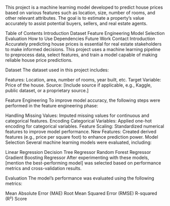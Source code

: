 This project is a machine learning model developed to predict house prices based on various features such as location, size, number of rooms, and other relevant attributes. The goal is to estimate a property’s value accurately to assist potential buyers, sellers, and real estate agents.

Table of Contents
Introduction
Dataset
Feature Engineering
Model Selection
Evaluation
How to Use
Dependencies
Future Work
Contact
Introduction
Accurately predicting house prices is essential for real estate stakeholders to make informed decisions. This project uses a machine learning pipeline to preprocess data, select features, and train a model capable of making reliable house price predictions.

Dataset
The dataset used in this project includes:

Features: Location, area, number of rooms, year built, etc.
Target Variable: Price of the house.
Source: [Include source if applicable, e.g., Kaggle, public dataset, or a proprietary source.]

Feature Engineering
To improve model accuracy, the following steps were performed in the feature engineering phase:

Handling Missing Values: Imputed missing values for continuous and categorical features.
Encoding Categorical Variables: Applied one-hot encoding for categorical variables.
Feature Scaling: Standardized numerical features to improve model performance.
New Features: Created derived features (e.g., price per square foot) to enhance prediction power.
Model Selection
Several machine learning models were evaluated, including:

Linear Regression
Decision Tree Regressor
Random Forest Regressor
Gradient Boosting Regressor
After experimenting with these models, [mention the best-performing model] was selected based on performance metrics and cross-validation results.

Evaluation
The model’s performance was evaluated using the following metrics:

Mean Absolute Error (MAE)
Root Mean Squared Error (RMSE)
R-squared (R²) Score
